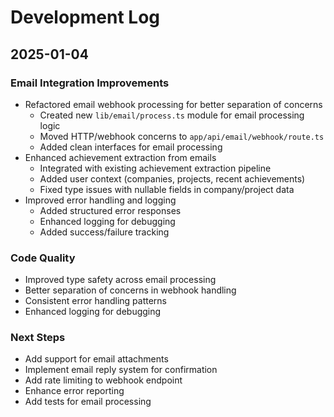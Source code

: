 # Development Log

## 2025-01-04
### Email Integration Improvements
- Refactored email webhook processing for better separation of concerns
  - Created new `lib/email/process.ts` module for email processing logic
  - Moved HTTP/webhook concerns to `app/api/email/webhook/route.ts`
  - Added clean interfaces for email processing
- Enhanced achievement extraction from emails
  - Integrated with existing achievement extraction pipeline
  - Added user context (companies, projects, recent achievements)
  - Fixed type issues with nullable fields in company/project data
- Improved error handling and logging
  - Added structured error responses
  - Enhanced logging for debugging
  - Added success/failure tracking

### Code Quality
- Improved type safety across email processing
- Better separation of concerns in webhook handling
- Consistent error handling patterns
- Enhanced logging for debugging

### Next Steps
- Add support for email attachments
- Implement email reply system for confirmation
- Add rate limiting to webhook endpoint
- Enhance error reporting
- Add tests for email processing
